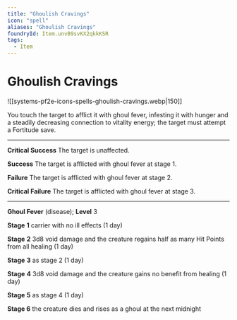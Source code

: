 ```yaml
---
title: "Ghoulish Cravings"
icon: "spell"
aliases: "Ghoulish Cravings"
foundryId: Item.unvB9svKX2qkkKSR
tags:
  - Item
---
```


# Ghoulish Cravings
![[systems-pf2e-icons-spells-ghoulish-cravings.webp|150]]

You touch the target to afflict it with ghoul fever, infesting it with hunger and a steadily decreasing connection to vitality energy; the target must attempt a Fortitude save.

* * *

**Critical Success** The target is unaffected.

**Success** The target is afflicted with ghoul fever at stage 1.

**Failure** The target is afflicted with ghoul fever at stage 2.

**Critical Failure** The target is afflicted with ghoul fever at stage 3.

* * *

**Ghoul Fever** (disease); **Level** 3

**Stage** **1** carrier with no ill effects (1 day)

**Stage** **2** 3d8 void damage and the creature regains half as many Hit Points from all healing (1 day)

**Stage** **3** as stage 2 (1 day)

**Stage** **4** 3d8 void damage and the creature gains no benefit from healing (1 day)

**Stage** **5** as stage 4 (1 day)

**Stage 6** the creature dies and rises as a ghoul at the next midnight
